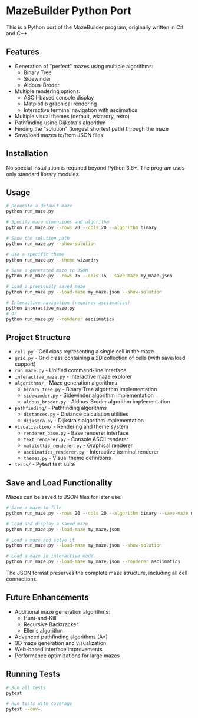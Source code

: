 # MazeBuilder Python Port

This is a Python port of the MazeBuilder program, originally written in C# and C++.

## Features

- Generation of "perfect" mazes using multiple algorithms:
  - Binary Tree
  - Sidewinder
  - Aldous-Broder
- Multiple rendering options:
  - ASCII-based console display
  - Matplotlib graphical rendering
  - Interactive terminal navigation with asciimatics
- Multiple visual themes (default, wizardry, retro)
- Pathfinding using Dijkstra's algorithm
- Finding the "solution" (longest shortest path) through the maze
- Save/load mazes to/from JSON files

## Installation

No special installation is required beyond Python 3.6+. The program uses only standard library modules.

## Usage

```bash
# Generate a default maze
python run_maze.py

# Specify maze dimensions and algorithm
python run_maze.py --rows 20 --cols 20 --algorithm binary

# Show the solution path
python run_maze.py --show-solution

# Use a specific theme
python run_maze.py --theme wizardry

# Save a generated maze to JSON
python run_maze.py --rows 15 --cols 15 --save-maze my_maze.json

# Load a previously saved maze
python run_maze.py --load-maze my_maze.json --show-solution

# Interactive navigation (requires asciimatics)
python interactive_maze.py
# Or
python run_maze.py --renderer asciimatics
```

## Project Structure

- `cell.py` - Cell class representing a single cell in the maze
- `grid.py` - Grid class containing a 2D collection of cells (with save/load support)
- `run_maze.py` - Unified command-line interface
- `interactive_maze.py` - Interactive maze explorer
- `algorithms/` - Maze generation algorithms
  - `binary_tree.py` - Binary Tree algorithm implementation
  - `sidewinder.py` - Sidewinder algorithm implementation
  - `aldous_broder.py` - Aldous-Broder algorithm implementation
- `pathfinding/` - Pathfinding algorithms
  - `distances.py` - Distance calculation utilities
  - `dijkstra.py` - Dijkstra's algorithm implementation
- `visualization/` - Rendering and theme system
  - `renderer_base.py` - Base renderer interface
  - `text_renderer.py` - Console ASCII renderer
  - `matplotlib_renderer.py` - Graphical renderer
  - `asciimatics_renderer.py` - Interactive terminal renderer
  - `themes.py` - Visual theme definitions
- `tests/` - Pytest test suite

## Save and Load Functionality

Mazes can be saved to JSON files for later use:

```bash
# Save a maze to file
python run_maze.py --rows 20 --cols 20 --algorithm binary --save-maze my_maze.json

# Load and display a saved maze
python run_maze.py --load-maze my_maze.json

# Load a maze and solve it
python run_maze.py --load-maze my_maze.json --show-solution

# Load a maze in interactive mode
python run_maze.py --load-maze my_maze.json --renderer asciimatics
```

The JSON format preserves the complete maze structure, including all cell connections.

## Future Enhancements

- Additional maze generation algorithms:
  - Hunt-and-Kill
  - Recursive Backtracker
  - Eller's algorithm
- Advanced pathfinding algorithms (A*)
- 3D maze generation and visualization
- Web-based interface improvements
- Performance optimizations for large mazes

## Running Tests

```bash
# Run all tests
pytest

# Run tests with coverage
pytest --cov=.
```